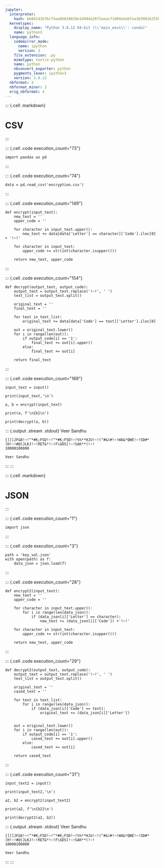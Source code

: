 ```yaml
---
jupyter:
  interpreter:
    hash: bb04143b76cf4aa8b010820e1498da26f1eeac71d04edabfea3b39816255051b
  kernelspec:
    display_name: "Python 3.8.12 64-bit (\\'main_env1\\': conda)"
    name: python3
  language_info:
    codemirror_mode:
      name: ipython
      version: 3
    file_extension: .py
    mimetype: text/x-python
    name: python
    nbconvert_exporter: python
    pygments_lexer: ipython3
    version: 3.8.12
  nbformat: 4
  nbformat_minor: 2
  orig_nbformat: 4
---
```


::: {.cell .markdown}
# CSV
:::

::: {.cell .code execution_count="73"}
``` {.python}
import pandas as pd
```
:::

::: {.cell .code execution_count="74"}
``` {.python}
data = pd.read_csv('encryption.csv')
```
:::

::: {.cell .code execution_count="149"}
``` {.python}
def encrypt(input_text):
    new_text = ''
    upper_code = ''

    for character in input_text.upper():
        new_text += data[data['Letter'] == character]['Code'].iloc[0] + '!~!'
    
    for character in input_text:
        upper_code += str(int(character.isupper()))

    return new_text, upper_code
```
:::

::: {.cell .code execution_count="154"}
``` {.python}
def decrypt(output_text, output_code):
    output_text = output_text.replace('!~!', ' ')
    text_list = output_text.split()
    
    original_text = ''
    final_text = ''
    
    for text in text_list:
        original_text += data[data['Code'] == text]['Letter'].iloc[0]

    out = original_text.lower()
    for i in range(len(out)):
        if output_code[i] == '1':
            final_text += out[i].upper()
        else:
            final_text += out[i]
    
    return final_text
```
:::

::: {.cell .code execution_count="169"}
``` {.python}
input_text = input()

print(input_text,'\n')

a, b = encrypt(input_text)

print(a, f'\n{b}\n')

print(decrypt(a, b))
```

::: {.output .stream .stdout}
    Veer Sandhu 

    {]]]JF&8!~!^*#K;FSD!~!^*#K;FSD!~!%%**HJU!~!(^#&(#!~!WA&*QWE!~!SD#*(H!~!#@(JLKJ!~!RET&*!~!F\GDS[!~!SAK**(!~! 
    10000100000

    Veer Sandhu
:::
:::

::: {.cell .markdown}
# JSON
:::

::: {.cell .code execution_count="1"}
``` {.python}
import json
```
:::

::: {.cell .code execution_count="3"}
``` {.python}
path = 'key_val.json'
with open(path) as f:
    data_json = json.load(f)
```
:::

::: {.cell .code execution_count="28"}
``` {.python}
def encrypt2(input_text):
    new_text = ''
    upper_code = ''

    for character in input_text.upper():
        for i in range(len(data_json)):
            if (data_json[i]['Letter'] == character):
                new_text += (data_json[i]['Code']) +'!~!'
    
    for character in input_text:
        upper_code += str(int(character.isupper()))

    return new_text, upper_code
```
:::

::: {.cell .code execution_count="29"}
``` {.python}
def decrypt2(output_text, output_code):
    output_text = output_text.replace('!~!', ' ')
    text_list = output_text.split()
    
    original_text = ''
    cased_text = ''
    
    for text in text_list:
        for i in range(len(data_json)):
            if (data_json[i]['Code'] == text):
                original_text += (data_json[i]['Letter'])


    out = original_text.lower()
    for i in range(len(out)):
        if output_code[i] == '1':
            cased_text += out[i].upper()
        else:
            cased_text += out[i]
    
    return cased_text
```
:::

::: {.cell .code execution_count="31"}
``` {.python}
input_text2 = input()

print(input_text2,'\n')

a2, b2 = encrypt2(input_text2)

print(a2, f'\n{b2}\n')

print(decrypt2(a2, b2))
```

::: {.output .stream .stdout}
    Veer Sandhu 

    {]]]JF&8!~!^*#K;FSD!~!^*#K;FSD!~!%%**HJU!~!(^#&(#!~!WA&*QWE!~!SD#*(H!~!#@(JLKJ!~!RET&*!~!F\GDS[!~!SAK**(!~! 
    10000100000

    Veer Sandhu
:::
:::